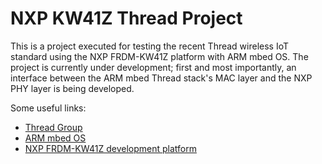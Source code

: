 # NXP KW41Z Thread Project

This is a project executed for testing the recent Thread wireless IoT standard using the NXP FRDM-KW41Z platform with ARM mbed OS. The project is currently under development; first and most importantly, an interface between the ARM mbed Thread stack's MAC layer and the NXP PHY layer is being developed.

Some useful links:
* [Thread Group](http://threadgroup.org/)
* [ARM mbed OS](https://www.mbed.com/en/platform/mbed-os/)
* [NXP FRDM-KW41Z development platform](http://www.nxp.com/products/software-and-tools/hardware-development-tools/freedom-development-boards/nxp-freedom-development-kit-for-kinetis-kw41z-31z-21z-mcus:FRDM-KW41Z)